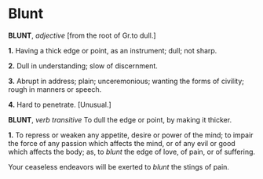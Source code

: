 # Blunt

**BLUNT**, _adjective_ \[from the root of Gr.to dull.\]

**1.** Having a thick edge or point, as an instrument; dull; not sharp.

**2.** Dull in understanding; slow of discernment.

**3.** Abrupt in address; plain; unceremonious; wanting the forms of civility; rough in manners or speech.

**4.** Hard to penetrate. \[Unusual.\]

**BLUNT**, _verb transitive_ To dull the edge or point, by making it thicker.

**1.** To repress or weaken any appetite, desire or power of the mind; to impair the force of any passion which affects the mind, or of any evil or good which affects the body; as, to _blunt_ the edge of love, of pain, or of suffering.

Your ceaseless endeavors will be exerted to _blunt_ the stings of pain.